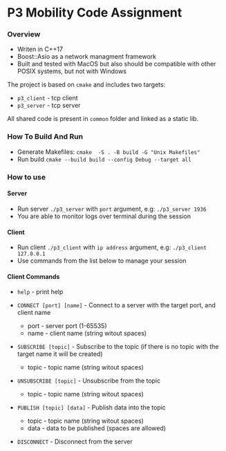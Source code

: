 # P3 Mobility Code Assignment
### Overview
* Writen in C++17
* Boost::Asio as a network managment framework
* Built and tested with MacOS but also should be compatible with other POSIX systems, but not with Windows

The project is based on `cmake` and includes two targets:
* `p3_client` - tcp client
* `p3_server` - tcp server

All shared code is present in `common` folder and linked as a static lib.
### How To Build And Run
* Generate Makefiles: `cmake  -S . -B build -G "Unix Makefiles"`
* Run build `cmake --build build --config Debug --target all`

### How to use
#### Server
* Run server `./p3_server` with `port` argument, e.g: `./p3_server 1936`
* You are able to monitor logs over terminal during the session

#### Client
* Run client `./p3_client` with `ip address` argument, e.g: `./p3_client 127.0.0.1`
* Use commands from the list below to manage your session

#### Client Commands
* `help` - print help

* `CONNECT [port] [name]` - Connect to a server with the target port, and client name
    * port - server port (1-65535)
    * name - client name (string witout spaces)

* `SUBSCRIBE [topic]` - Subscribe to the topic (if there is no topic with the target name it will be created)
    * topic - topic name (string witout spaces)

* `UNSUBSCRIBE [topic]` - Unsubscribe from the topic
    * topic - topic name (string witout spaces)

* `PUBLISH [topic] [data]` - Publish data into the topic
    * topic - topic name (string witout spaces)
    * data - data to be published (spaces are allowed)

* `DISCONNECT` - Disconnect from the server




